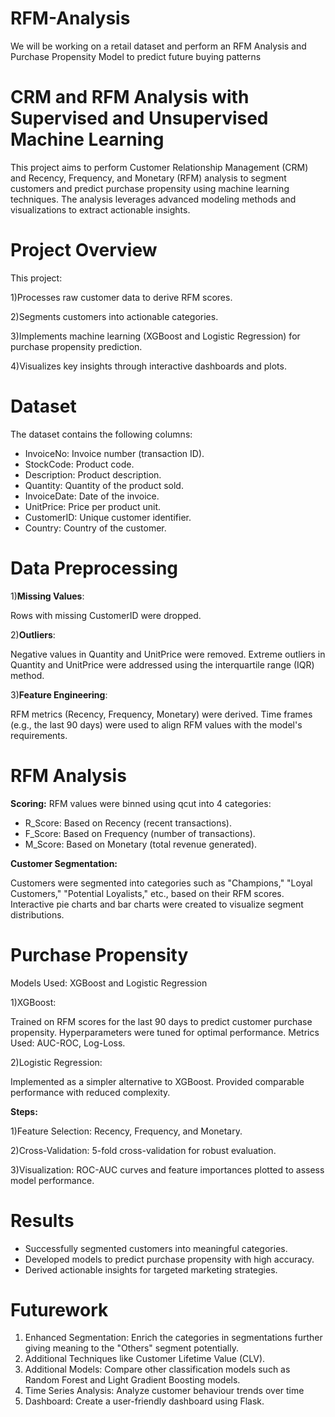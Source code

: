# RFM-Analysis
We will be working on a retail dataset and perform an RFM Analysis and Purchase Propensity Model to predict future buying patterns


# CRM and RFM Analysis with Supervised and Unsupervised Machine Learning

This project aims to perform Customer Relationship Management (CRM) and Recency, Frequency, and Monetary (RFM) analysis to segment customers and predict purchase propensity using machine learning techniques. The analysis leverages advanced modeling methods and visualizations to extract actionable insights.

# Project Overview

This project:

1)Processes raw customer data to derive RFM scores.

2)Segments customers into actionable categories.

3)Implements machine learning (XGBoost and Logistic Regression) for purchase propensity prediction.

4)Visualizes key insights through interactive dashboards and plots.


# Dataset

The dataset contains the following columns:

- InvoiceNo: Invoice number (transaction ID).
- StockCode: Product code.
- Description: Product description.
- Quantity: Quantity of the product sold.
- InvoiceDate: Date of the invoice.
- UnitPrice: Price per product unit.
- CustomerID: Unique customer identifier.
- Country: Country of the customer.

# Data Preprocessing

1)**Missing Values**:

  Rows with missing CustomerID were dropped.

2)**Outliers**:

  Negative values in Quantity and UnitPrice were removed.
  Extreme outliers in Quantity and UnitPrice were addressed using the interquartile range (IQR) method.

3)**Feature Engineering**:

  RFM metrics (Recency, Frequency, Monetary) were derived.
  Time frames (e.g., the last 90 days) were used to align RFM values with the model's requirements.

# RFM Analysis

**Scoring:** RFM values were binned using qcut into 4 categories:

- R_Score: Based on Recency (recent transactions).
- F_Score: Based on Frequency (number of transactions).
- M_Score: Based on Monetary (total revenue generated).

**Customer Segmentation:**


Customers were segmented into categories such as "Champions," "Loyal Customers," "Potential Loyalists," etc., based on their RFM scores.
Interactive pie charts and bar charts were created to visualize segment distributions.

# Purchase Propensity

Models Used: XGBoost and Logistic Regression

1)XGBoost:

Trained on RFM scores for the last 90 days to predict customer purchase propensity.
Hyperparameters were tuned for optimal performance.
Metrics Used: AUC-ROC, Log-Loss.

2)Logistic Regression:

Implemented as a simpler alternative to XGBoost.
Provided comparable performance with reduced complexity.

**Steps:**


1)Feature Selection: Recency, Frequency, and Monetary.

2)Cross-Validation: 5-fold cross-validation for robust evaluation.

3)Visualization: ROC-AUC curves and feature importances plotted to assess model performance.

# Results

- Successfully segmented customers into meaningful categories.
- Developed models to predict purchase propensity with high accuracy.
- Derived actionable insights for targeted marketing strategies.

# Futurework

1) Enhanced Segmentation: Enrich the categories in segmentations further giving meaning to the "Others" segment potentially.
2) Additional Techniques like Customer Lifetime Value (CLV).
3) Additional Models: Compare other classification models such as Random Forest and Light Gradient Boosting models.
4) Time Series Analysis: Analyze customer behaviour trends over time
5) Dashboard: Create a user-friendly dashboard using Flask.

